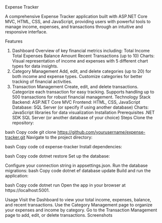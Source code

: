 Expense Tracker


A comprehensive Expense Tracker application built with ASP.NET Core MVC, HTML, CSS, and JavaScript, providing users with powerful tools to manage income, expenses, and transactions through an intuitive and responsive interface.

Features
1. Dashboard
Overview of key financial metrics including:
Total Income
Total Expenses
Balance Amount
Recent Transactions (up to 10)
Charts: Visual representation of income and expenses with 5 different chart types for data insights.
2. Category Management
Add, edit, and delete categories (up to 20) for both income and expense types.
Customize categories for better tracking of financial activities.
3. Transaction Management
Create, edit, and delete transactions.
Categorize each transaction for easy tracking.
Supports handling up to 500 transactions for robust financial management.
Technology Stack
Backend: ASP.NET Core MVC
Frontend: HTML, CSS, JavaScript
Database: SQL Server (or specify if using another database)
Charts: JavaScript libraries for data visualization
Installation
Prerequisites
.NET SDK
SQL Server (or another database of your choice)
Steps
Clone the repository:

bash
Copy code
git clone https://github.com/yourusername/expense-tracker.git
Navigate to the project directory:

bash
Copy code
cd expense-tracker
Install dependencies:

bash
Copy code
dotnet restore
Set up the database:

Configure your connection string in appsettings.json.
Run the database migrations:
bash
Copy code
dotnet ef database update
Build and run the application:

bash
Copy code
dotnet run
Open the app in your browser at https://localhost:5001.

Usage
Visit the Dashboard to view your total income, expenses, balance, and recent transactions.
Use the Category Management page to organize your expenses and income by category.
Go to the Transaction Management page to add, edit, or delete transactions.
Screenshots
